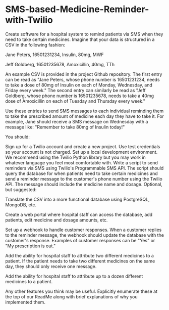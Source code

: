 # SMS-based-Medicine-Reminder-with-Twilio

Create software for a hospital system to remind patients via SMS when they need to take certain medicines. Imagine that your data is structured in a CSV in the following fashion:

Jane Peters, 16501231234, Insulin, 80mg, MWF

Jeff Goldberg, 16501235678, Amoxicillin, 40mg, TTh

An example CSV is provided in the project Github repository. The first entry can be read as "Jane Peters, whose phone number is 16501231234, needs to take a dose of 80mg of Insulin on each of Monday, Wednesday, and Friday every week." The second entry can similarly be read as "Jeff Goldberg, whose phone number is 16501235678, needs to take a 40mg dose of Amoxicillin on each of Tuesday and Thursday every week."

Use these entries to send SMS messages to each individual reminding them to take the prescribed amount of medicine each day they have to take it. For example, Jane should receive a SMS message on Wednesday with a message like: "Remember to take 80mg of Insulin today!"

You should:

Sign up for a Twilio account and create a new project. Use test credentials so your account is not charged.
Set up a local development environment. We recommend using the Twilio Python library but you may work in whatever language you feel most comfortable with.
Write a script to send reminders via SMS using Twilio's Programmable SMS API. The script should query the database for when patients need to take certain medicines and send a reminder message to the customer's phone number using the Twilio API. The message should include the medicine name and dosage. 
Optional, but suggested:

Translate the CSV into a more functional database using PostgreSQL, MongoDB, etc. 

Create a web portal where hospital staff can access the database, add patients, edit medicine and dosage amounts, etc. 

Set up a webhook to handle customer responses. When a customer replies to the reminder message, the webhook should update the database with the customer's response. Examples of customer responses can be "Yes" or "My prescription is out."

Add the ability for hospital staff to attribute two different medicines to a patient. If the patient needs to take two different medicines on the same day, they should only receive one message.

Add the ability for hospital staff to attribute up to a dozen different medicines to a patient.

Any other features you think may be useful. Explicitly enumerate these at the top of our ReadMe along with brief explanations of why you implemented them. 
